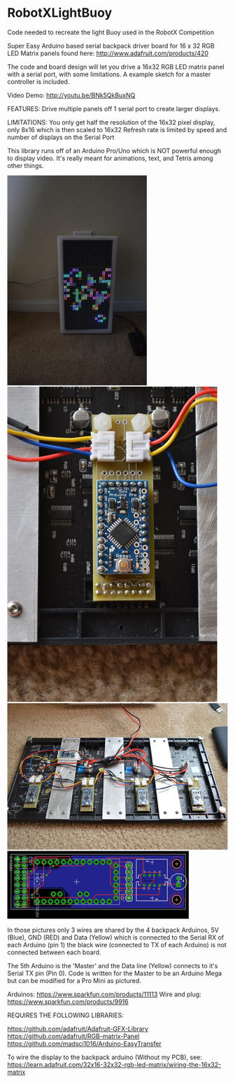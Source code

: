 # RobotXLightBuoy
Code needed to recreate the light Buoy used in the RobotX Competition

Super Easy Arduino based serial backpack driver board for 16 x 32 RGB LED Matrix panels found here: http://www.adafruit.com/products/420

The code and board  design will let you drive a 16x32 RGB LED matrix panel with a serial port, with some limitations. A example sketch for a master controller is included. 

Video Demo:  http://youtu.be/BNk5QkBuxNQ  

FEATURES:
Drive multiple panels off 1 serial port to create larger displays.

LIMITATIONS:
You only get half the resolution of the 16x32 pixel display, only 8x16 which is then scaled to 16x32
Refresh rate is limited by speed and number of displays on the Serial Port

This library runs off of an Arduino Pro/Uno which is NOT powerful enough to display video. It's really meant for animations, text, and Tetris among other things.  

![Alt text](/Pics/0948.JPG "Optional title")
![Alt text](/Pics/0974.JPG "Optional title")
![Alt text](/Pics/0976.JPG "Optional title")
![Alt text](/Pics/PCB.png "Optional title")

In those pictures only 3 wires are shared by the 4 backpack Arduinos, 5V (Blue), GND (RED) and Data (Yellow) which is connected to the Serial RX of each Arduino (pin 1) the black wire (connected to TX of each Arduino) is not connected between each board. 

The 5th Arduino is the 'Master' and the Data line (Yellow) connects to it's Serial TX pin (Pin 0). Code is written for the Master to be an Arduino Mega but can be modified for a Pro Mini as
pictured.  

Arduinos: https://www.sparkfun.com/products/11113
Wire and plug: https://www.sparkfun.com/products/9916

REQUIRES THE FOLLOWING LIBRARIES: 

https://github.com/adafruit/Adafruit-GFX-Library
https://github.com/adafruit/RGB-matrix-Panel
https://github.com/madsci1016/Arduino-EasyTransfer


To wire the display to the backpack arduino (Without my PCB), see:
https://learn.adafruit.com/32x16-32x32-rgb-led-matrix/wiring-the-16x32-matrix 
